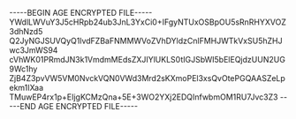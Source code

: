 -----BEGIN AGE ENCRYPTED FILE-----
YWdlLWVuY3J5cHRpb24ub3JnL3YxCi0+IFgyNTUxOSBpOU5sRnRHYXVOZ3dhNzd5
Q2JyNGJSUVQyQ1lvdFZBaFNMMWVoZVhDYldzCnlFMHJWTkVxSU5hZHJwc3JmWS94
cVhWK01PRmdJN3k1VmdmMEdsZXJIYlUKLS0tIGJSbWI5bElEQjdzUUN2UG9Wc1hy
ZjB4Z3pvVW5VM0NvckVQN0VWd3Mrd2sKXmoPEl3xsQvOtePGQAASZeLpekm1IXaa
TMuwEP4rx1p+EIjgKCMzQna+5E+3WO2YXj2EDQInfwbmOM1RU7Jvc3Z3
-----END AGE ENCRYPTED FILE-----
